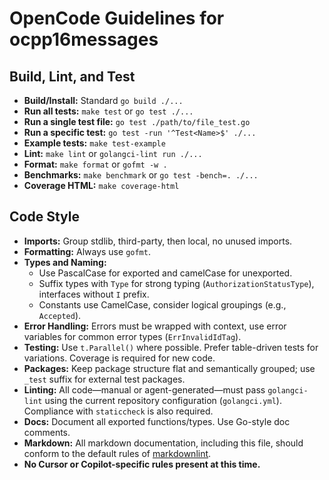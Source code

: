 # OpenCode Guidelines for ocpp16messages

## Build, Lint, and Test

- **Build/Install:** Standard `go build ./...`
- **Run all tests:** `make test` or `go test ./...`
- **Run a single test file:** `go test ./path/to/file_test.go`
- **Run a specific test:** `go test -run '^Test<Name>$' ./...`
- **Example tests:** `make test-example`
- **Lint:** `make lint` or `golangci-lint run ./...`
- **Format:** `make format` or `gofmt -w .`
- **Benchmarks:** `make benchmark` or `go test -bench=. ./...`
- **Coverage HTML:** `make coverage-html`

## Code Style

- **Imports:** Group stdlib, third-party, then local, no unused imports.
- **Formatting:** Always use `gofmt`.
- **Types and Naming:**
  - Use PascalCase for exported and camelCase for unexported.
  - Suffix types with `Type` for strong typing (`AuthorizationStatusType`), interfaces without `I` prefix.
  - Constants use CamelCase, consider logical groupings (e.g., `Accepted`).
- **Error Handling:** Errors must be wrapped with context, use error variables for common error types (`ErrInvalidIdTag`).
- **Testing:** Use `t.Parallel()` where possible. Prefer table-driven tests for variations. Coverage is required for new code.
- **Packages:** Keep package structure flat and semantically grouped; use `_test` suffix for external test packages.
- **Linting:** All code—manual or agent-generated—must pass `golangci-lint` using the current repository configuration (`golangci.yml`). Compliance with `staticcheck` is also required.
- **Docs:** Document all exported functions/types. Use Go-style doc comments.
- **Markdown:** All markdown documentation, including this file, should conform to the default rules of [markdownlint](https://github.com/DavidAnson/markdownlint).
- **No Cursor or Copilot-specific rules present at this time.**
